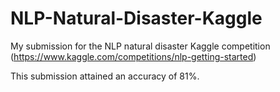 # NLP-Natural-Disaster-Kaggle
My submission for the NLP natural disaster Kaggle competition (https://www.kaggle.com/competitions/nlp-getting-started)

This submission attained an accuracy of 81%.
